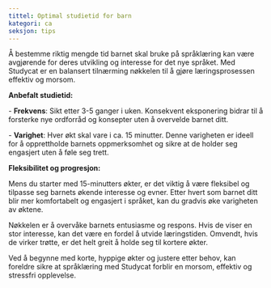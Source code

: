```yaml
---
tittel: Optimal studietid for barn
kategori: ca
seksjon: tips
---
```

Å bestemme riktig mengde tid barnet skal bruke på språklæring kan være avgjørende for deres utvikling og interesse for det nye språket. Med Studycat er en balansert tilnærming nøkkelen til å gjøre læringsprosessen effektiv og morsom.


**Anbefalt studietid:**


\- **Frekvens**: Sikt etter 3\-5 ganger i uken. Konsekvent eksponering bidrar til å forsterke nye ordforråd og konsepter uten å overvelde barnet ditt.


\- **Varighet**: Hver økt skal vare i ca. 15 minutter. Denne varigheten er ideell for å opprettholde barnets oppmerksomhet og sikre at de holder seg engasjert uten å føle seg trett.


**Fleksibilitet og progresjon:**


Mens du starter med 15\-minutters økter, er det viktig å være fleksibel og tilpasse seg barnets økende interesse og evner. Etter hvert som barnet ditt blir mer komfortabelt og engasjert i språket, kan du gradvis øke varigheten av øktene.


Nøkkelen er å overvåke barnets entusiasme og respons. Hvis de viser en stor interesse, kan det være en fordel å utvide læringstiden. Omvendt, hvis de virker trøtte, er det helt greit å holde seg til kortere økter.


Ved å begynne med korte, hyppige økter og justere etter behov, kan foreldre sikre at språklæring med Studycat forblir en morsom, effektiv og stressfri opplevelse.